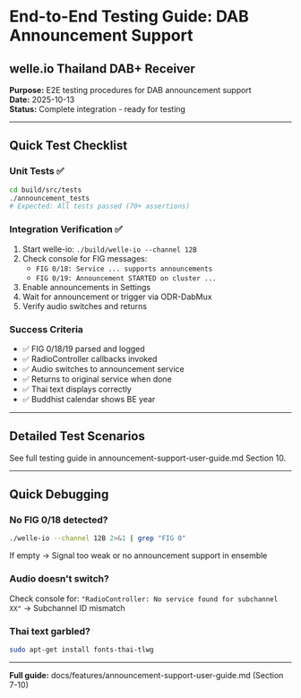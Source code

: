 # End-to-End Testing Guide: DAB Announcement Support
## welle.io Thailand DAB+ Receiver

**Purpose:** E2E testing procedures for DAB announcement support  
**Date:** 2025-10-13  
**Status:** Complete integration - ready for testing

---

## Quick Test Checklist

### Unit Tests ✅
```bash
cd build/src/tests
./announcement_tests
# Expected: All tests passed (70+ assertions)
```

### Integration Verification ✅
1. Start welle-io: `./build/welle-io --channel 12B`
2. Check console for FIG messages:
   - `FIG 0/18: Service ... supports announcements`
   - `FIG 0/19: Announcement STARTED on cluster ...`
3. Enable announcements in Settings
4. Wait for announcement or trigger via ODR-DabMux
5. Verify audio switches and returns

### Success Criteria
- ✅ FIG 0/18/19 parsed and logged
- ✅ RadioController callbacks invoked
- ✅ Audio switches to announcement service
- ✅ Returns to original service when done
- ✅ Thai text displays correctly
- ✅ Buddhist calendar shows BE year

---

## Detailed Test Scenarios

See full testing guide in announcement-support-user-guide.md Section 10.

---

## Quick Debugging

### No FIG 0/18 detected?
```bash
./welle-io --channel 12B 2>&1 | grep "FIG 0"
```
If empty → Signal too weak or no announcement support in ensemble

### Audio doesn't switch?
Check console for: `"RadioController: No service found for subchannel XX"`
→ Subchannel ID mismatch

### Thai text garbled?
```bash
sudo apt-get install fonts-thai-tlwg
```

---

**Full guide:** docs/features/announcement-support-user-guide.md (Section 7-10)
